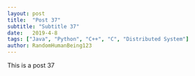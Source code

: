 ```yaml
---
layout: post
title:  "Post 37"
subtitle: "Subtitle 37"
date:   2019-4-8
tags: ["Java", "Python", "C++", "C", "Distributed System"]
author: RandomHumanBeing123
---
```

This is a post 37
